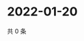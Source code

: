 # 2022-01-20

共 0 条

<!-- BEGIN WEIBO -->
<!-- 最后更新时间 Thu Jan 20 2022 15:13:02 GMT+0800 (China Standard Time) -->

<!-- END WEIBO -->
